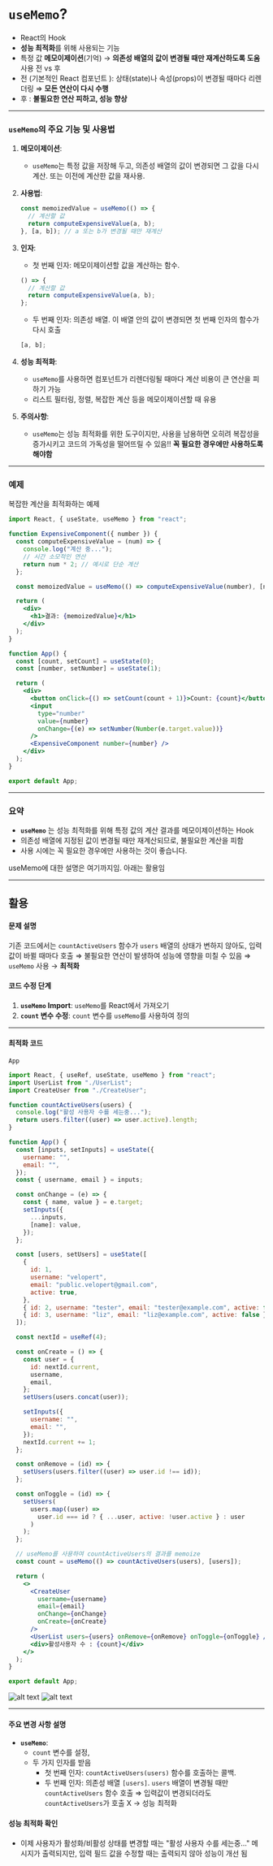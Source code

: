 # `useMemo`?

- React의 Hook
- **성능 최적화**를 위해 사용되는 기능
- 특정 값 **메모이제이션**(기억) → **의존성 배열의 값이 변경될 때만 재계산하도록 도움**
  사용 전 vs 후
- 전 (기본적인 React 컴포넌트 ): 상태(state)나 속성(props)이 변경될 때마다 리렌더링 ⇒ **모든 연산이 다시 수행**
- 후 : **불필요한 연산 피하고, 성능 향상**

---

### `useMemo`의 주요 기능 및 사용법

1. **메모이제이션**:
   - `useMemo`는 특정 값을 저장해 두고, 의존성 배열의 값이 변경되면 그 값을 다시 계산. 또는 이전에 계산한 값을 재사용.
2. **사용법**:

   ```jsx
   const memoizedValue = useMemo(() => {
     // 계산할 값
     return computeExpensiveValue(a, b);
   }, [a, b]); // a 또는 b가 변경될 때만 재계산
   ```

3. **인자**:
   - 첫 번째 인자: 메모이제이션할 값을 계산하는 함수.
   ```js
   () => {
     // 계산할 값
     return computeExpensiveValue(a, b);
   };
   ```
   - 두 번째 인자: 의존성 배열. 이 배열 안의 값이 변경되면 첫 번째 인자의 함수가 다시 호출
   ```js
   [a, b];
   ```
4. **성능 최적화**:
   - `useMemo`를 사용하면 컴포넌트가 리렌더링될 때마다 계산 비용이 큰 연산을 피하기 가능
   - 리스트 필터링, 정렬, 복잡한 계산 등을 메모이제이션할 때 유용
5. **주의사항**:
   - `useMemo`는 성능 최적화를 위한 도구이지만, 사용을 남용하면 오히려 복잡성을 증가시키고 코드의 가독성을 떨어뜨릴 수 있음!!
     **꼭 필요한 경우에만 사용하도록 해야함**

---

### 예제

복잡한 계산을 최적화하는 예제

```jsx
import React, { useState, useMemo } from "react";

function ExpensiveComponent({ number }) {
  const computeExpensiveValue = (num) => {
    console.log("계산 중...");
    // 시간 소모적인 연산
    return num * 2; // 예시로 단순 계산
  };

  const memoizedValue = useMemo(() => computeExpensiveValue(number), [number]);

  return (
    <div>
      <h1>결과: {memoizedValue}</h1>
    </div>
  );
}

function App() {
  const [count, setCount] = useState(0);
  const [number, setNumber] = useState(1);

  return (
    <div>
      <button onClick={() => setCount(count + 1)}>Count: {count}</button>
      <input
        type="number"
        value={number}
        onChange={(e) => setNumber(Number(e.target.value))}
      />
      <ExpensiveComponent number={number} />
    </div>
  );
}

export default App;
```

---

### 요약

- **`useMemo`** 는 성능 최적화를 위해 특정 값의 계산 결과를 메모이제이션하는 Hook
- 의존성 배열에 지정된 값이 변경될 때만 재계산되므로, 불필요한 계산을 피함
- 사용 시에는 꼭 필요한 경우에만 사용하는 것이 좋습니다.

useMemo에 대한 설명은 여기까지임. 아래는 활용임

---

## 활용

#### 문제 설명

기존 코드에서는 `countActiveUsers` 함수가 `users` 배열의 상태가 변하지 않아도, 입력값이 바뀔 때마다 호출
⇒ 불필요한 연산이 발생하여 성능에 영향을 미칠 수 있음
⇒ `useMemo` 사용 → **최적화**

#### 코드 수정 단계

1. **`useMemo` Import**: `useMemo`를 React에서 가져오기
2. **`count` 변수 수정**: `count` 변수를 `useMemo`를 사용하여 정의

---

#### 최적화 코드

`App`

```jsx
import React, { useRef, useState, useMemo } from "react";
import UserList from "./UserList";
import CreateUser from "./CreateUser";

function countActiveUsers(users) {
  console.log("활성 사용자 수를 세는중...");
  return users.filter((user) => user.active).length;
}

function App() {
  const [inputs, setInputs] = useState({
    username: "",
    email: "",
  });
  const { username, email } = inputs;

  const onChange = (e) => {
    const { name, value } = e.target;
    setInputs({
      ...inputs,
      [name]: value,
    });
  };

  const [users, setUsers] = useState([
    {
      id: 1,
      username: "velopert",
      email: "public.velopert@gmail.com",
      active: true,
    },
    { id: 2, username: "tester", email: "tester@example.com", active: false },
    { id: 3, username: "liz", email: "liz@example.com", active: false },
  ]);

  const nextId = useRef(4);

  const onCreate = () => {
    const user = {
      id: nextId.current,
      username,
      email,
    };
    setUsers(users.concat(user));

    setInputs({
      username: "",
      email: "",
    });
    nextId.current += 1;
  };

  const onRemove = (id) => {
    setUsers(users.filter((user) => user.id !== id));
  };

  const onToggle = (id) => {
    setUsers(
      users.map((user) =>
        user.id === id ? { ...user, active: !user.active } : user
      )
    );
  };

  // useMemo를 사용하여 countActiveUsers의 결과를 memoize
  const count = useMemo(() => countActiveUsers(users), [users]);

  return (
    <>
      <CreateUser
        username={username}
        email={email}
        onChange={onChange}
        onCreate={onCreate}
      />
      <UserList users={users} onRemove={onRemove} onToggle={onToggle} />
      <div>활성사용자 수 : {count}</div>
    </>
  );
}

export default App;
```

![alt text](11imgs/image.png)
![alt text](11imgs/image-1.png)

---

#### 주요 변경 사항 설명

- **`useMemo`**:
  - `count` 변수를 설정,
  - 두 가지 인자를 받음
    - 첫 번째 인자: `countActiveUsers(users)` 함수를 호출하는 콜백.
    - 두 번째 인자: 의존성 배열 `[users]`. `users` 배열이 변경될 때만 `countActiveUsers` 함수 호출
      ⇒ 입력값이 변경되더라도 `countActiveUsers`가 호출 X
      → 성능 최적화

#### 성능 최적화 확인

- 이제 사용자가 활성화/비활성 상태를 변경할 때는 "활성 사용자 수를 세는중..." 메시지가 출력되지만, 입력 필드 값을 수정할 때는 출력되지 않아 성능이 개선 됨
